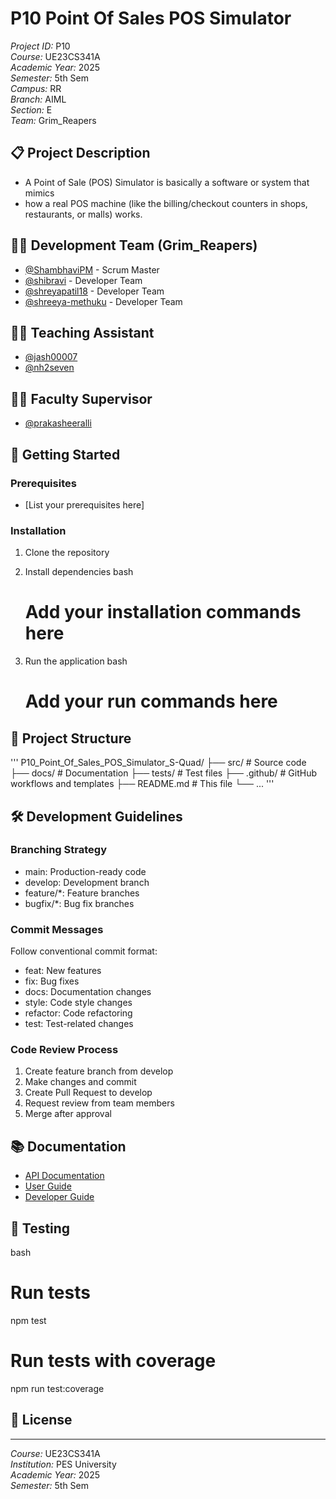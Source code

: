 # P10 Point Of Sales POS Simulator


*Project ID:* P10  
*Course:* UE23CS341A  
*Academic Year:* 2025  
*Semester:* 5th Sem  
*Campus:* RR  
*Branch:* AIML  
*Section:* E  
*Team:* Grim_Reapers

## 📋 Project Description

- A Point of Sale (POS) Simulator is basically a software or system that mimics 
- how a real POS machine (like the billing/checkout counters in shops, restaurants, or malls) works.


## 🧑‍💻 Development Team (Grim_Reapers)

- [@ShambhaviPM](https://github.com/ShambhaviPM) - Scrum Master
- [@shibravi](https://github.com/shibravi) - Developer Team
- [@shreyapatil18](https://github.com/shreyapatil18) - Developer Team
- [@shreeya-methuku](https://github.com/@shreeya-methuku) - Developer Team

## 👨‍🏫 Teaching Assistant

- [@jash00007](https://github.com/jash00007)
- [@nh2seven](https://github.com/nh2seven)

## 👨‍⚖ Faculty Supervisor

- [@prakasheeralli](https://github.com/prakasheeralli)


## 🚀 Getting Started

### Prerequisites
- [List your prerequisites here]

### Installation
1. Clone the repository

   

2. Install dependencies
   bash
   # Add your installation commands here
   

3. Run the application
   bash
   # Add your run commands here
   

## 📁 Project Structure

'''
P10_Point_Of_Sales_POS_Simulator_S-Quad/
├── src/                 # Source code
├── docs/               # Documentation
├── tests/              # Test files
├── .github/            # GitHub workflows and templates
├── README.md          # This file
└── ...
'''

## 🛠 Development Guidelines

### Branching Strategy
- main: Production-ready code
- develop: Development branch
- feature/*: Feature branches
- bugfix/*: Bug fix branches

### Commit Messages
Follow conventional commit format:
- feat: New features
- fix: Bug fixes
- docs: Documentation changes
- style: Code style changes
- refactor: Code refactoring
- test: Test-related changes

### Code Review Process
1. Create feature branch from develop
2. Make changes and commit
3. Create Pull Request to develop
4. Request review from team members
5. Merge after approval

## 📚 Documentation

- [API Documentation](docs/api.md)
- [User Guide](docs/user-guide.md)
- [Developer Guide](docs/developer-guide.md)

## 🧪 Testing

bash
# Run tests
npm test

# Run tests with coverage
npm run test:coverage


## 📄 License



---

*Course:* UE23CS341A  
*Institution:* PES University  
*Academic Year:* 2025  
*Semester:* 5th Sem
